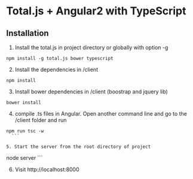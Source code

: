 # Total.js + Angular2 with TypeScript 

## Installation

1. Install the total.js in project directory or globally with option -g
  
  ```
npm install -g total.js bower typescript 
  ```

2. Install the dependencies in /client

  ```
npm install
  ```

3. Install bower dependencies in /client (boostrap and jquery lib)

  ```
bower install
  ```

4. compile .ts files in Angular. Open another command line and go to the /client folder and run

  ```
  npm run tsc -w
    ```

5. Start the server from the root directory of project

  ```
  node server
    ```

6. Visit http://localhost:8000

